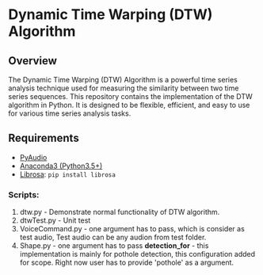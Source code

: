 # Dynamic Time Warping (DTW) Algorithm

## Overview

The Dynamic Time Warping (DTW) Algorithm is a powerful time series analysis technique used for measuring the similarity between two time series sequences. This repository contains the implementation of the DTW algorithm in Python. It is designed to be flexible, efficient, and easy to use for various time series analysis tasks.


## Requirements
* [PyAudio](http://people.csail.mit.edu/hubert/pyaudio/)
* [Anaconda3 (Python3.5+)](https://www.anaconda.com/download)
* [Librosa](http://librosa.github.io/librosa): `pip install librosa`

### Scripts:
1. dtw.py - Demonstrate normal functionality of DTW algorithm.
2. dtwTest.py - Unit test
3. VoiceCommand.py - one argument has to pass, which is consider as test audio, Test audio can be any audion from test folder.
4. Shape.py - one argument has to pass **detection_for** - this implementation is mainly for pothole detection, this configuration added for scope.
Right now user has to provide 'pothole' as a argument.

